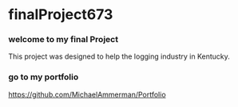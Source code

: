 # finalProject673

### welcome to my final Project
This project was designed to help the logging industry in Kentucky.

### go to my portfolio 
https://github.com/MichaelAmmerman/Portfolio
